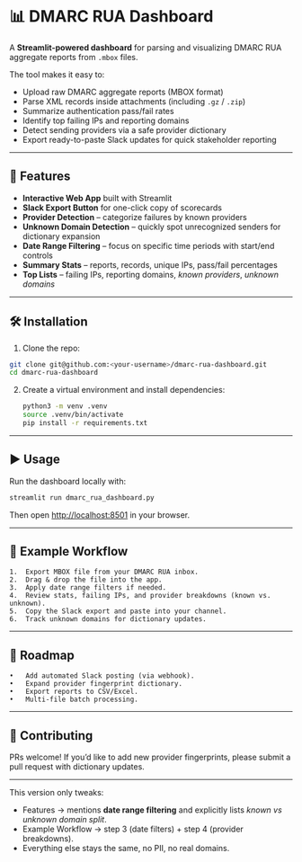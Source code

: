 # 📊 DMARC RUA Dashboard

A **Streamlit-powered dashboard** for parsing and visualizing DMARC RUA aggregate reports from `.mbox` files.

The tool makes it easy to:
- Upload raw DMARC aggregate reports (MBOX format)
- Parse XML records inside attachments (including `.gz` / `.zip`)
- Summarize authentication pass/fail rates
- Identify top failing IPs and reporting domains
- Detect sending providers via a safe provider dictionary
- Export ready-to-paste Slack updates for quick stakeholder reporting

---

## 🚀 Features

- **Interactive Web App** built with Streamlit  
- **Slack Export Button** for one-click copy of scorecards  
- **Provider Detection** – categorize failures by known providers  
- **Unknown Domain Detection** – quickly spot unrecognized senders for dictionary expansion  
- **Date Range Filtering** – focus on specific time periods with start/end controls  
- **Summary Stats** – reports, records, unique IPs, pass/fail percentages  
- **Top Lists** – failing IPs, reporting domains, *known providers*, *unknown domains*  

---

## 🛠️ Installation

1. Clone the repo:
```bash
git clone git@github.com:<your-username>/dmarc-rua-dashboard.git
cd dmarc-rua-dashboard
   ```

2. Create a virtual environment and install dependencies:  
   ```bash
   python3 -m venv .venv
   source .venv/bin/activate
   pip install -r requirements.txt
   ```

---

## ▶️ Usage  

Run the dashboard locally with:  
```bash
streamlit run dmarc_rua_dashboard.py
```

Then open [http://localhost:8501](http://localhost:8501) in your browser.  

---

## 📂 Example Workflow  
	1.	Export MBOX file from your DMARC RUA inbox.
	2.	Drag & drop the file into the app.
	3.	Apply date range filters if needed.
	4.	Review stats, failing IPs, and provider breakdowns (known vs. unknown).
	5.	Copy the Slack export and paste into your channel.
	6.	Track unknown domains for dictionary updates.

---

## 📌 Roadmap  
	•	Add automated Slack posting (via webhook).
	•	Expand provider fingerprint dictionary.
	•	Export reports to CSV/Excel.
	•	Multi-file batch processing.

---

## 🤝 Contributing  
PRs welcome! If you’d like to add new provider fingerprints, please submit a pull request with dictionary updates.  

---

This version only tweaks:  
- Features → mentions **date range filtering** and explicitly lists *known vs unknown domain split*.  
- Example Workflow → step 3 (date filters) + step 4 (provider breakdowns).  
- Everything else stays the same, no PII, no real domains.  

